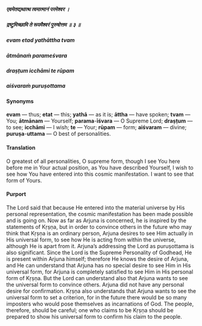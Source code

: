 ##### एवमेतद्यथात्थ त्वमात्मानं परमेश्वर ।
##### द्रष्टुमिच्छामि ते रूपमैश्वरं पुरुषोत्तम ॥ ३ ॥

##### evam etad yathāttha tvam
##### ātmānaṁ parameśvara
##### draṣṭum icchāmi te rūpam
##### aiśvaraṁ puruṣottama

#### Synonyms

**evam** — thus; **etat** — this; **yathā** — as it is; **āttha** — have spoken; **tvam** — You; **ātmānam** — Yourself; **parama**-**īśvara** — O Supreme Lord; **draṣṭum** — to see; **icchāmi** — I wish; **te** — Your; **rūpam** — form; **aiśvaram** — divine; **puruṣa**-**uttama** — O best of personalities.

#### Translation

O greatest of all personalities, O supreme form, though I see You here before me in Your actual position, as You have described Yourself, I wish to see how You have entered into this cosmic manifestation. I want to see that form of Yours.

#### Purport

The Lord said that because He entered into the material universe by His personal representation, the cosmic manifestation has been made possible and is going on. Now as far as Arjuna is concerned, he is inspired by the statements of Kṛṣṇa, but in order to convince others in the future who may think that Kṛṣṇa is an ordinary person, Arjuna desires to see Him actually in His universal form, to see how He is acting from within the universe, although He is apart from it. Arjuna’s addressing the Lord as puruṣottama is also significant. Since the Lord is the Supreme Personality of Godhead, He is present within Arjuna himself; therefore He knows the desire of Arjuna, and He can understand that Arjuna has no special desire to see Him in His universal form, for Arjuna is completely satisfied to see Him in His personal form of Kṛṣṇa. But the Lord can understand also that Arjuna wants to see the universal form to convince others. Arjuna did not have any personal desire for confirmation. Kṛṣṇa also understands that Arjuna wants to see the universal form to set a criterion, for in the future there would be so many imposters who would pose themselves as incarnations of God. The people, therefore, should be careful; one who claims to be Kṛṣṇa should be prepared to show his universal form to confirm his claim to the people.